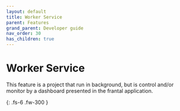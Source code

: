 ```yaml
---
layout: default
title: Worker Service
parent: Features
grand_parent: Developer guide
nav_order: 30
has_children: true
---
```


# Worker Service
This feature is a project that run in background, but is control and/or monitor by a dashboard presented in the frantal application. 

{: .fs-6 .fw-300 }